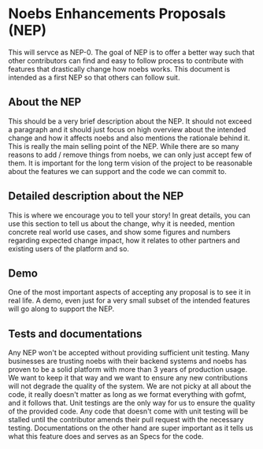 # Noebs Enhancements Proposals (NEP)

This will servce as NEP-0. The goal of NEP is to offer a better way such that other contributors can find and easy to follow process to contribute with features that drastically change how noebs works. This document is intended as a first NEP so that others can follow suit.

## About the NEP

This should be a very brief description about the NEP. It should not exceed a paragraph and it should just focus on high overview about the intended change and how it affects noebs and also mentions the rationale behind it. This is really the main selling point of the NEP. While there are so many reasons to add / remove things from noebs, we can only just accept few of them. It is important for the long term vision of the project to be reasonable about the features we can support and the code we can commit to.

## Detailed description about the NEP

This is where we encourage you to tell your story! In great details, you can use this section to tell us about the change, why it is needed, mention concrete real world use cases, and show some figures and numbers regarding expected change impact, how it relates to other partners and existing users of the platform and so. 

## Demo

One of the most important aspects of accepting any proposal is to see it in real life. A demo, even just for a very small subset of the intended features will go along to support the NEP.

## Tests and documentations

Any NEP won't be accepted without providing sufficient unit testing. Many businesses are trusting noebs with their backend systems and noebs has proven to be a solid platform with more than 3 years of production usage. We want to keep it that way and we want to ensure any new contributions will not degrade the quality of the system. We are not picky at all about the code, it really doesn't matter as long as we format everything with gofmt, and it follows that. Unit testings are the only way for us to ensure the quality of the provided code. Any code that doesn't come with unit testing will be stalled until the contributor amends their pull request with the necessary testing. Documentations on the other hand are super important as it tells us what this feature does and serves as an Specs for the code.

